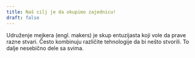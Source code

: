 ```yaml
---
title: Naš cilj je da okupimo zajednicu!
draft: false
---
```


Udruženje mejkera (engl. makers) je skup entuzijasta koji vole da prave razne stvari. Često kombinuju različite tehnologije da bi nešto stvorili. To dalje nesebično dele sa svima.

